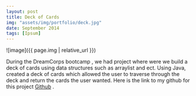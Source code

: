 ```yaml
---
layout: post
title: Deck of Cards
img: "assets/img/portfolio/deck.jpg"
date: September 2014
tags: [Ipsum]
---
```


![image]({{ page.img | relative_url }})

During the DreamCorps bootcamp , we had project where were we build a deck of cards using data structures such as arraylist and ect. Using Java, created a deck of cards which allowed the user to traverse through the deck and return the cards the user wanted. Here is the link to my github for this project <a href="https://github.com/Luckyaden">Github</a> .

